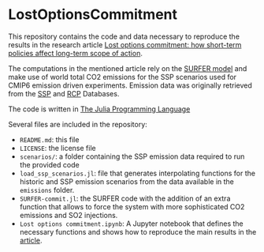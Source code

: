 # LostOptionsCommitment

This repository contains the code and data necessary to reproduce the results in the research article [Lost options commitment: how short-term policies affect long-term scope of action](https://doi.org/10.1093/oxfclm/kgae004).

The computations in the mentioned article rely on the [SURFER model](https://gmd.copernicus.org/articles/15/8059/2022/) and make use of world total CO2 emissions for the SSP scenarios used for CMIP6 emission driven experiments. Emission data was originally retrieved from the [SSP](https://tntcat.iiasa.ac.at/SspDb/dsd?Action=htmlpage&page=10) and [RCP](https://tntcat.iiasa.ac.at/RcpDb/dsd?Action=htmlpage&page=welcome) Databases.

The code is written in [The Julia Programming Language](https://julialang.org/)

Several files are included in the repository:
- `README.md`: this file
- `LICENSE`: the license file
- `scenarios/`: a folder containing the SSP emission data required to run the provided code
- `load_ssp_scenarios.jl`: file that generates interpolating functions for the historic and SSP emission scenarios from the data available in the `emissions` folder.
- `SURFER-commit.jl`: the SURFER code with the addition of an extra function that allows to force the system with more sophisticated CO2 emissions and SO2 injections.
- `Lost options commitment.ipynb`: A Jupyter notebook that defines the necessary functions and shows how to reproduce the main results in the [article](https://doi.org/10.1093/oxfclm/kgae004).
